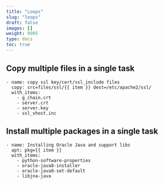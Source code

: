 ```yaml
---
title: "Loops"
slug: "loops"
draft: false
images: []
weight: 9995
type: docs
toc: true
---
```


## Copy multiple files in a single task
    - name: copy ssl key/cert/ssl_include files
      copy: src=files/ssl/{{ item }} dest=/etc/apache2/ssl/
      with_items:
        - g_chain.crt
        - server.crt
        - server.key
        - ssl_vhost.inc

## Install multiple packages in a single task
    - name: Installing Oracle Java and support libs
      apt: pkg={{ item }}
      with_items:
        - python-software-properties
        - oracle-java8-installer
        - oracle-java8-set-default
        - libjna-java



